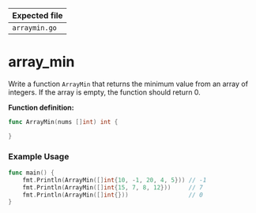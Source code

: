 | Expected file |
| ------------- |
| `arraymin.go` |

# array_min

Write a function `ArrayMin` that returns the minimum value from an array of integers. If the array is empty, the function should return 0.

**Function definition:**

```go
func ArrayMin(nums []int) int {

}
```

### Example Usage

```go
func main() {
    fmt.Println(ArrayMin([]int{10, -1, 20, 4, 5})) // -1
    fmt.Println(ArrayMin([]int{15, 7, 8, 12}))     // 7
    fmt.Println(ArrayMin([]int{}))                 // 0
}
```

